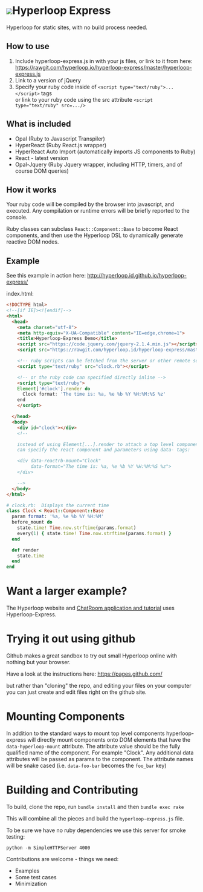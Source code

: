 #  ![](https://github.com/Serzhenka/hyper-loop-logos/blob/master/hyper-express_150.png)Hyperloop Express

Hyperloop for static sites, with no build process needed.

## How to use

1. Include hyperloop-express.js in with your js files, or link to it from here: https://rawgit.com/hyperloop.io/hyperloop-express/master/hyperloop-express.js
2. Link to a version of jQuery
3. Specify your ruby code inside of `<script type="text/ruby">...</script>` tags    
   or link to your ruby code using the src attribute `<script type="text/ruby" src=.../>`

## What is included

+ Opal (Ruby to Javascript Transpiler)
+ HyperReact (Ruby React.js wrapper)
+ HyperReact Auto Import (automatically imports JS components to Ruby)
+ React - latest version
+ Opal-Jquery (Ruby Jquery wrapper, including HTTP, timers, and of course DOM queries)

## How it works

Your ruby code will be compiled by the browser into javascript, and executed.  Any compilation or runtime errors will be briefly reported to the console.

Ruby classes can subclass `React::Component::Base` to become React components, and then use the Hyperloop DSL to dynamically generate reactive DOM nodes.

## Example

See this example in action here: http://hyperloop.id.github.io/hyperloop-express/

index.html:
``` html
<!DOCTYPE html>
<!--[if IE]><![endif]-->
<html>
  <head>
    <meta charset="utf-8">
    <meta http-equiv="X-UA-Compatible" content="IE=edge,chrome=1">
    <title>Hyperloop-Express Demo</title>
    <script src="https://code.jquery.com/jquery-2.1.4.min.js"></script>
    <script src="https://rawgit.com/hyperloop.id/hyperloop-express/master/hyperloop-express.js"></script>

    <!-- ruby scripts can be fetched from the server or other remote source -->
    <script type="text/ruby" src="clock.rb"></script>

    <!-- or the ruby code can specified directly inline -->
    <script type="text/ruby">
    Element['#clock'].render do
      Clock format: 'The time is: %a, %e %b %Y %H:%M:%S %z'
    end
    </script>

  </head>
  <body>
    <div id="clock"></div>
    <!--

    instead of using Element[...].render to attach a top level component, you
    can specify the react component and parameters using data- tags:

    <div data-reactrb-mount="Clock"
         data-format="The time is: %a, %e %b %Y %H:%M:%S %z">
    </div>

    -->
  </body>
</html>
```

```ruby
# clock.rb:  Displays the current time
class Clock < React::Component::Base
  param format: '%a, %e %b %Y %H:%M'
  before_mount do
    state.time! Time.now.strftime(params.format)
    every(1) { state.time! Time.now.strftime(params.format) }
  end

  def render
    state.time
  end
end
```

# Want a larger example?  

The Hyperloop website and [ChatRoom application and tutorial](http://ruby-hyperloop.io/tutorials/chat_app/) uses Hyperloop-Express.

# Trying it out using github

Github makes a great sandbox to try out small Hyperloop online with nothing but your browser.

Have a look at the instructions here: https://pages.github.com/

but rather than "cloning" the repo, and editing your files on your computer
you can just create and edit files right on the github site.

# Mounting Components

In addition to the standard ways to mount top level components hyperloop-express will directly mount components onto DOM elements that have the `data-hyperloop-mount` attribute.  The attribute value should be the fully qualified name of the component.  For example "Clock".  Any additional data attributes will be passed as params to the component.  The attribute names will be snake cased (i.e. `data-foo-bar` becomes the `foo_bar` key)

# Building and Contributing

To build, clone the repo, run `bundle install` and then `bundle exec rake`

This will combine all the pieces and build the `hyperloop-express.js` file.

To be sure we have no ruby dependencies we use this server for smoke testing:

`python -m SimpleHTTPServer 4000`

Contributions are welcome - things we need:

+ Examples
+ Some test cases
+ Minimization
